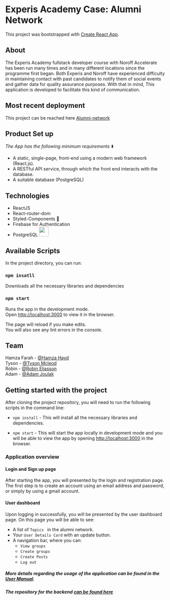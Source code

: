 # Experis Academy Case: Alumni Network

This project was bootstrapped with [Create React App](https://github.com/facebook/create-react-app).

## About
The Experis Academy fullstack developer course with Noroff Accelerate has been run
many times and in many different locations since the programme first began. Both Experis and Noroff have experienced difficulty in maintaining contact with past candidates
to notify them of social events and gather data for quality assurance purposes. With that in mind, This application is developed to facilitate this kind of communication.

## Most recent deployment 
This project can be reached here [Alumni-network](https://alumni-network-deluxe.herokuapp.com/)

## Product Set up
*The App has the following minimum requirements* ⬇️
* A static, single-page, front-end using a modern web framework (React.js).
* A RESTful API service, through which the front end interacts with the
database.
* A suitable database (PostgreSQL) 


## Technologies 
- ReactJS 
- React-router-dom
- Styled-Components 💅
- Firebase for Authentication 
- PostgreSQL <img src="https://user-images.githubusercontent.com/43278171/133431035-b76e4aef-d72c-4e52-8215-f3d3028b8d0b.png"  width="30" height="30">



## Available Scripts

In the project directory, you can run:

### `npm insatll`

Downloads all the necessary libraries and dependencies

### `npm start`

Runs the app in the development mode.\
Open [http://localhost:3000](http://localhost:3000) to view it in the browser.

The page will reload if you make edits.\
You will also see any lint errors in the console.

## Team
Hamza Farah - [@Hamza Hayd](https://github.com/Hamza1001101)
\
Tyson - [@Tyson Mcleod](https://github.com/tysonmcleod)
\
Robin - [@Robin Eliasson](https://github.com/Corn3)
\
Adam - [@Adam Joulak](https://github.com/adamjoulak)


## Getting started with the project

After cloning the project repository, you will need to run the following scripts in the command line:

- `npm install` - This will install all the necessary libraries and dependencies.

- `npm start` - This will start the app locally in development mode and you will be able to view the app by opening [http://localhost:3000](http://localhost:3000) in the browser.

### Application overview


#### Login and Sign up page

After starting the app, you will presented by the login and registration page. The first step is to create an account using an email address and password, or simply by using a gmail account. 


#### User dashboard

Upon logging in successfully, you will be presented by the user dashboard page. On this page you will be able to see:

- A list of `Topics ` in the alumni network. 
- Your ` User Details Card ` with an update button. 
- A navigation bar, where you can: 
  - `View groups`
  - `Create groups`
  - `Create Posts`
  - `Log out`

##### More details regarding the usage of the application can be found in the [User Manual](https://github.com/tysonmcleod).
##### The repository for the backend [can be found here](https://github.com/Alumni-Network-App/Alumni-network-backend2)

